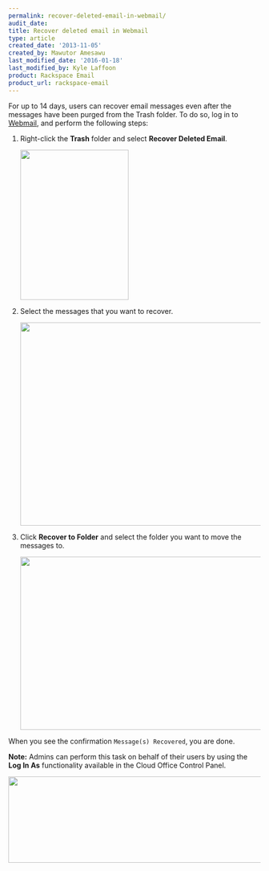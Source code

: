 ```yaml
---
permalink: recover-deleted-email-in-webmail/
audit_date:
title: Recover deleted email in Webmail
type: article
created_date: '2013-11-05'
created_by: Mawutor Amesawu
last_modified_date: '2016-01-18'
last_modified_by: Kyle Laffoon
product: Rackspace Email
product_url: rackspace-email
---
```


For up to 14 days, users can recover email messages even after the messages have been purged from the Trash folder. To do so, log in to [Webmail](https://apps.rackspace.com), and perform the following steps:

1. Right-click the **Trash** folder and select **Recover Deleted Email**.

    <img src="{% asset_path rackspace-email/recover-deleted-email-in-webmail/RecoverDeleted_1.png %}" width="216" height="299" />

2. Select the messages that you want to recover.

    <img src="{% asset_path rackspace-email/recover-deleted-email-in-webmail/RecoverDeleted_2.png %}" width="638" height="405" />

3. Click **Recover to Folder** and select the folder you want to move the messages to.

    <img src="{% asset_path rackspace-email/recover-deleted-email-in-webmail/RecoverDeleted_3.png %}" width="631" height="345" />

When you see the confirmation `Message(s) Recovered`, you are done.

**Note:** Admins can perform this task on behalf of their users by using the **Log In As**
functionality available in the Cloud Office Control Panel.

<img src="{% asset_path rackspace-email/recover-deleted-email-in-webmail/recoverdeleted_4.png %}" width="704" height="172" />
